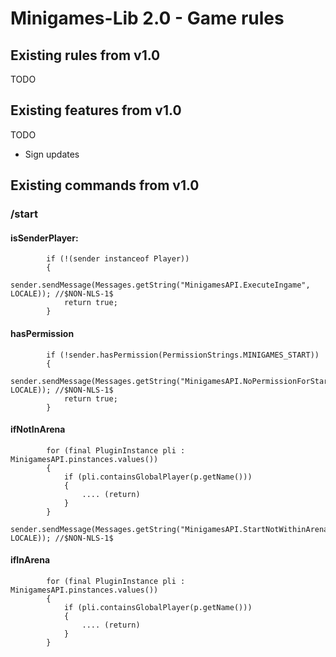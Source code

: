 # Minigames-Lib 2.0 - Game rules

## Existing rules from v1.0

TODO

## Existing features from v1.0

TODO

* Sign updates

## Existing commands from v1.0

### /start

#### isSenderPlayer:
            if (!(sender instanceof Player))
            {
                sender.sendMessage(Messages.getString("MinigamesAPI.ExecuteIngame", LOCALE)); //$NON-NLS-1$
                return true;
            }

#### hasPermission
            if (!sender.hasPermission(PermissionStrings.MINIGAMES_START))
            {
                sender.sendMessage(Messages.getString("MinigamesAPI.NoPermissionForStart", LOCALE)); //$NON-NLS-1$
                return true;
            }
            
#### ifNotInArena
            for (final PluginInstance pli : MinigamesAPI.pinstances.values())
            {
                if (pli.containsGlobalPlayer(p.getName()))
                {
                    .... (return)
                }
            }
            sender.sendMessage(Messages.getString("MinigamesAPI.StartNotWithinArena", LOCALE)); //$NON-NLS-1$
            
#### ifInArena
            for (final PluginInstance pli : MinigamesAPI.pinstances.values())
            {
                if (pli.containsGlobalPlayer(p.getName()))
                {
                    .... (return)
                }
            }